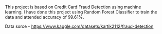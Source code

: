 This project is based on Credit Card Fraud Detection using machine learning. 
I have done this project using Random Forest Classifier to train the data and attended accuracy of 99.61%.

Data sorce - https://www.kaggle.com/datasets/kartik2112/fraud-detection
